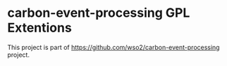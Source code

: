 carbon-event-processing GPL Extentions
======================================

This project is part of https://github.com/wso2/carbon-event-processing project.
